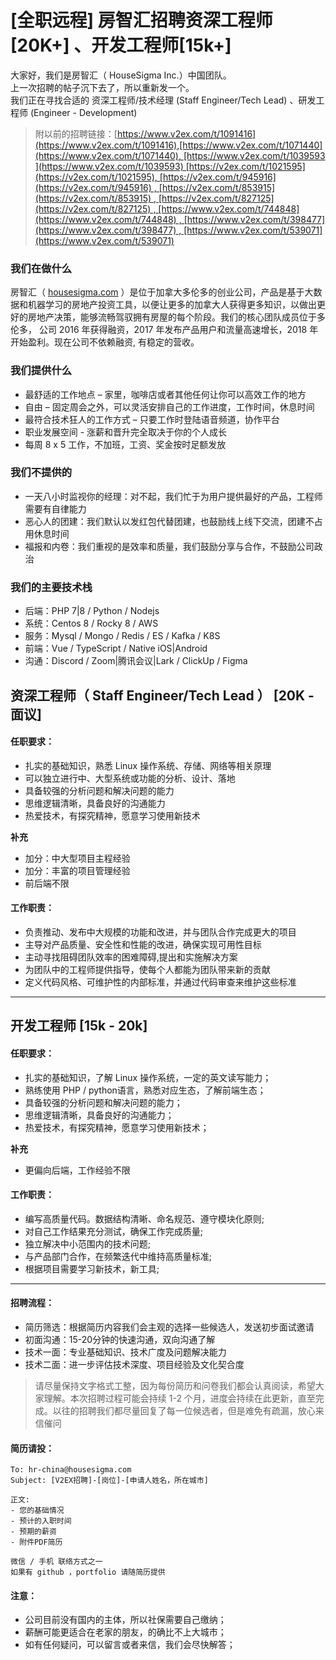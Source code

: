 
# [全职远程] 房智汇招聘资深工程师 [20K+] 、开发工程师[15k+]

大家好，我们是房智汇（ HouseSigma Inc.）中国团队。   
上一次招聘的帖子沉下去了，所以重新发一个。    
我们正在寻找合适的 资深工程师/技术经理 (Staff Engineer/Tech Lead) 、研发工程师 (Engineer - Development) 

> 附以前的招聘链接：[https://www.v2ex.com/t/1091416](https://www.v2ex.com/t/1091416),[https://www.v2ex.com/t/1071440](https://www.v2ex.com/t/1071440), [https://www.v2ex.com/t/1039593](https://www.v2ex.com/t/1039593) [https://v2ex.com/t/1021595](https://v2ex.com/t/1021595), [https://v2ex.com/t/945916](https://v2ex.com/t/945916) , [https://v2ex.com/t/853915](https://v2ex.com/t/853915) , [https://v2ex.com/t/827125](https://v2ex.com/t/827125) , [https://www.v2ex.com/t/744848](https://www.v2ex.com/t/744848) , [https://www.v2ex.com/t/398477](https://www.v2ex.com/t/398477) , [https://www.v2ex.com/t/539071](https://www.v2ex.com/t/539071)

### 我们在做什么

房智汇（ [housesigma.com](http://housesigma.com/) ）是位于加拿大多伦多的创业公司，产品是基于大数据和机器学习的房地产投资工具，以便让更多的加拿大人获得更多知识，以做出更好的房地产决策，能够流畅驾驭拥有房屋的每个阶段。我们的核心团队成员位于多伦多， 公司 2016 年获得融资，2017 年发布产品用户和流量高速增长，2018 年开始盈利。现在公司不依赖融资, 有稳定的营收。

### 我们提供什么

- 最舒适的工作地点 – 家里，咖啡店或者其他任何让你可以高效工作的地方
- 自由 – 固定周会之外，可以灵活安排自己的工作进度，工作时间，休息时间
- 最符合技术狂人的工作方式 – 只要工作时登陆语音频道，协作平台
- 职业发展空间 - 涨薪和晋升完全取决于你的个人成长
- 每周 8 x 5 工作，不加班，工资、奖金按时足额发放

### 我们不提供的

- 一天八小时监视你的经理：对不起，我们忙于为用户提供最好的产品，工程师需要有自律能力
- 恶心人的团建：我们默认以发红包代替团建，也鼓励线上线下交流，团建不占用休息时间
- 福报和内卷：我们重视的是效率和质量，我们鼓励分享与合作，不鼓励公司政治

### 我们的主要技术栈

- 后端：PHP 7|8 / Python / Nodejs
- 系统：Centos 8 / Rocky 8 / AWS
- 服务：Mysql / Mongo / Redis / ES / Kafka / K8S
- 前端：Vue / TypeScript / Native iOS|Android
- 沟通：Discord / Zoom|腾讯会议|Lark / ClickUp / Figma

## 资深工程师（ Staff Engineer/Tech Lead ） [20K - 面议]

#### 任职要求：

- 扎实的基础知识，熟悉 Linux 操作系统、存储、网络等相关原理
- 可以独立进行中、大型系统或功能的分析、设计、落地
- 具备较强的分析问题和解决问题的能力
- 思维逻辑清晰，具备良好的沟通能力
- 热爱技术，有探究精神，愿意学习使用新技术

**补充**

- 加分：中大型项目主程经验
- 加分：丰富的项目管理经验
- 前后端不限

#### 工作职责：

- 负责推动、发布中大规模的功能和改进，并与团队合作完成更大的项目
- 主导对产品质量、安全性和性能的改进，确保实现可用性目标
- 主动寻找阻碍团队效率的困难障碍,提出和实施解决方案
- 为团队中的工程师提供指导，使每个人都能为团队带来新的贡献
- 定义代码风格、可维护性的内部标准，并通过代码审查来维护这些标准

---

## 开发工程师 [15k - 20k]

#### 任职要求：

- 扎实的基础知识，了解 Linux 操作系统，一定的英文读写能力；
- 熟练使用 PHP / python语言，熟悉对应生态，了解前端生态；
- 具备较强的分析问题和解决问题的能力；
- 思维逻辑清晰，具备良好的沟通能力；
- 热爱技术，有探究精神，愿意学习使用新技术；

**补充**

- 更偏向后端，工作经验不限

#### 工作职责：

- 编写高质量代码。数据结构清晰、命名规范、遵守模块化原则;
- 对自己工作结果充分测试，确保工作完成质量;
- 独立解决中小范围内的技术问题;
- 与产品部门合作，在频繁迭代中维持高质量标准;
- 根据项目需要学习新技术，新工具;

---

#### 招聘流程：

- 简历筛选：根据简历内容我们会主观的选择一些候选人，发送初步面试邀请
- 初面沟通：15-20分钟的快速沟通，双向沟通了解
- 技术一面：专业基础知识、技术广度及问题解决能力
- 技术二面：进一步评估技术深度、项目经验及文化契合度

> 请尽量保持文字格式工整，因为每份简历和问卷我们都会认真阅读，希望大家理解。本次招聘过程可能会持续 1-2 个月，进度会持续在此更新，直至完成。以往的招聘我们都尽量回复了每一位候选者，但是难免有疏漏，放心来信催问

#### 简历请投：

```plain
To: hr-china@housesigma.com
Subject: [V2EX招聘]-[岗位]-[申请人姓名，所在城市]

正文:
- 您的基础情况
- 预计的入职时间
- 预期的薪资
- 附件PDF简历

微信 / 手机 联络方式之一
如果有 github ，portfolio 请随简历提供
```

#### 注意：

- 公司目前没有国内的主体，所以社保需要自己缴纳；
- 薪酬可能更适合在老家的朋友，的确比不上大城市；
- 如有任何疑问，可以留言或者来信，我们会尽快解答；
